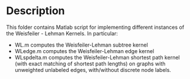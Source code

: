 # Description

This folder contains Matlab script for implementing different instances of the Weisfeiler - Lehman Kernels. 
In particular:

- WL.m computes the Weisfeiler-Lehman subtree kernel
- WLedge.m computes the Weisfeiler-Lehman edge kernel
- WLspdelta.m computes the Weisfeiler-Lehman shortest path kernel (with exact matching of shortest path lengths) on graphs 
with unweighted unlabeled edges, with/without discrete node labels.
